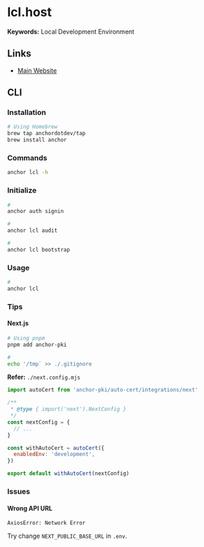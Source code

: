 # lcl.host

**Keywords:** Local Development Environment

## Links

- [Main Website](https://lcl.host)

## CLI

### Installation

```sh
# Using Homebrew
brew tap anchordotdev/tap
brew install anchor
```

### Commands

```sh
anchor lcl -h
```

### Initialize

```sh
#
anchor auth signin

#
anchor lcl audit

#
anchor lcl bootstrap
```

### Usage

```sh
#
anchor lcl
```

### Tips

#### Next.js

```sh
# Using pnpm
pnpm add anchor-pki

#
echo '/tmp` >> ./.gitignore
```

**Refer:** `./next.config.mjs`

```mjs
import autoCert from 'anchor-pki/auto-cert/integrations/next'

/**
 * @type { import('next').NextConfig }
 */
const nextConfig = {
  // ...
}

const withAutoCert = autoCert({
  enabledEnv: 'development',
})

export default withAutoCert(nextConfig)
```

### Issues

#### Wrong API URL

```log
AxiosError: Network Error
```

Try change `NEXT_PUBLIC_BASE_URL` in `.env`.
